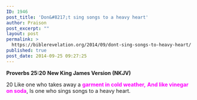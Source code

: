 ```yaml
---
ID: 1946
post_title: 'Don&#8217;t sing songs to a heavy heart'
author: Praison
post_excerpt: ""
layout: post
permalink: >
  https://biblerevelation.org/2014/09/dont-sing-songs-to-heavy-heart/
published: true
post_date: 2014-09-25 09:27:25
---
```

<strong>Proverbs 25:20</strong>
<strong> New King James Version (NKJV)</strong>

20 Like one who takes away a <span style="color: #ff00ff;"><strong>garment in cold weather,</strong></span>
<span style="color: #ff00ff;"><strong> And like vinegar on soda</strong></span>,
Is one who sings songs to a heavy heart.